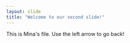 ```yaml
---
layout: slide
title: "Welcome to our second slide!"
---
```

This is Mina's file.
Use the left arrow to go back!
